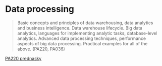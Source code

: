 # Data processing

> Basic concepts and principles of data warehousing, data analytics and business intelligence. Data warehouse lifecycle. Big data analytics, languages for implementing analytic tasks, database-level analytics. Advanced data processing techniques, performance aspects of big data processing. Practical examples for all of the above. (PA220, PA036)

[PA220 prednasky](https://is.muni.cz/auth/el/fi/podzim2022/PA220/um/)
